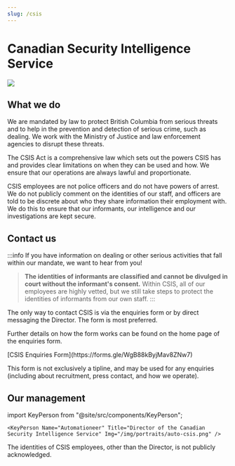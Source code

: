 ```yaml
---
slug: /csis
---
```


# Canadian Security Intelligence Service

<aside>
<div class="social-icons">
<a href="https://social.bcrbx.com/@csis" target="_blank"><img src="/img/mastodon.png" class="social-icon" /></a>
</div>
</aside>

## What we do

We are mandated by law to protect British Columbia from serious threats and to help in the prevention and detection of serious crime, such as dealing. We work with the Ministry of Justice and law enforcement agencies to disrupt these threats.

The CSIS Act is a comprehensive law which sets out the powers CSIS has and provides clear limitations on when they can be used and how. We ensure that our operations are always lawful and proportionate.

CSIS employees are not police officers and do not have powers of arrest. We do not publicly comment on the identities of our staff, and officers are told to be discrete about who they share information their employment with. We do this to ensure that our informants, our intelligence and our investigations are kept secure.

## Contact us

:::info
If you have information on dealing or other serious activities that fall within our mandate, we want to hear from you!

> **The identities of informants are classified and cannot be divulged in court without the informant's consent.** Within CSIS, all of our employees are highly vetted, but we still take steps to protect the identities of informants from our own staff.
:::

The only way to contact CSIS is via the enquiries form or by direct messaging the Director. The form is most preferred.

Further details on how the form works can be found on the home page of the enquiries form.

<p class="lead-text">
[CSIS Enquiries Form](https://forms.gle/WgB88kByjMav8ZNw7)
</p>

This form is not exclusively a tipline, and may be used for any enquiries (including about recruitment, press contact, and how we operate).

## Our management

import KeyPerson from "@site/src/components/KeyPerson";

    <KeyPerson Name="Automationeer" Title="Director of the Canadian Security Intelligence Service" Img="/img/portraits/auto-csis.png" />

The identities of CSIS employees, other than the Director, is not publicly acknowledged.
